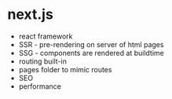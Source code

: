 # next.js

- react framework
- SSR - pre-rendering on server of html pages
- SSG - components are rendered at buildtime
- routing built-in
- pages folder to mimic routes
- SEO
- performance
